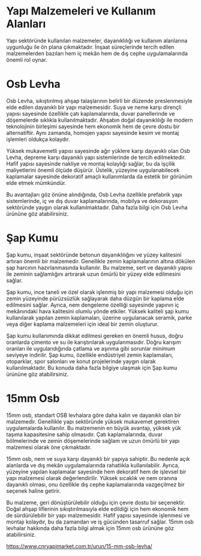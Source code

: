 # Yapı Malzemeleri ve Kullanım Alanları

Yapı sektöründe kullanılan malzemeler, dayanıklılığı ve kullanım alanlarına uygunluğu ile ön plana çıkmaktadır. İnşaat süreçlerinde tercih edilen malzemelerden bazıları hem iç mekân hem de dış cephe uygulamalarında önemli rol oynar. 

# Osb Levha

Osb Levha, sıkıştırılmış ahşap talaşlarının belirli bir düzende preslenmesiyle elde edilen dayanıklı bir yapı malzemesidir. Suya ve neme karşı dirençli yapısı sayesinde özellikle çatı kaplamalarında, duvar panellerinde ve döşemelerde sıklıkla kullanılmaktadır. Ahşabın doğal dayanıklılığı ile modern teknolojinin birleşimi sayesinde hem ekonomik hem de çevre dostu bir alternatiftir. Aynı zamanda, homojen yapısı sayesinde kesim ve montaj işlemleri oldukça kolaydır.

Yüksek mukavemetli yapısı sayesinde ağır yüklere karşı dayanıklı olan Osb Levha, depreme karşı dayanıklı yapı sistemlerinde de tercih edilmektedir. Hafif yapısı sayesinde nakliye ve montaj kolaylığı sağlar, bu da işçilik maliyetlerini önemli ölçüde düşürür. Üstelik, yüzeyine uygulanabilecek kaplamalar sayesinde dekoratif amaçlı kullanımlarda da estetik bir görünüm elde etmek mümkündür.

Bu avantajları göz önüne alındığında, Osb Levha özellikle prefabrik yapı sistemlerinde, iç ve dış duvar kaplamalarında, mobilya ve dekorasyon sektöründe yaygın olarak kullanılmaktadır. Daha fazla bilgi için Osb Levha ürününe göz atabilirsiniz.

# Şap Kumu

Şap kumu, inşaat sektöründe betonun dayanıklılığını ve yüzey kalitesini artıran önemli bir malzemedir. Genellikle zemin kaplamalarının altına dökülen şap harcının hazırlanmasında kullanılır. Bu malzeme, sert ve dayanıklı yapısı ile zeminin sağlamlığını artırarak uzun ömürlü bir yüzey elde edilmesini sağlar.

Şap kumu, ince taneli ve özel olarak işlenmiş bir yapı malzemesi olduğu için zemin yüzeyinde pürüzsüzlük sağlayarak daha düzgün bir kaplama elde edilmesini sağlar. Ayrıca, nem dengeleme özelliği sayesinde yapının iç mekânındaki hava kalitesini olumlu yönde etkiler. Yüksek kaliteli şap kumu kullanılarak yapılan zemin kaplamaları, üzerine uygulanacak seramik, parke veya diğer kaplama malzemeleri için ideal bir zemin oluşturur.

Şap kumu kullanımında dikkat edilmesi gereken en önemli husus, doğru oranlarda çimento ve su ile karıştırılarak uygulanmasıdır. Doğru karışım oranları ile uygulandığında çatlama ve aşınma gibi sorunlar minimum seviyeye indirilir. Şap kumu, özellikle endüstriyel zemin kaplamaları, otoparklar, spor salonları ve konut projelerinde yaygın olarak kullanılmaktadır. Bu konuda daha fazla bilgiye ulaşmak için Şap kumu ürününe göz atabilirsiniz.

# 15mm Osb

15mm osb, standart OSB levhalara göre daha kalın ve dayanıklı olan bir malzemedir. Genellikle yapı sektöründe yüksek mukavemet gerektiren uygulamalarda kullanılır. Bu malzemenin en büyük avantajı, yüksek yük taşıma kapasitesine sahip olmasıdır. Çatı kaplamalarında, duvar bölmelerinde ve zemin döşemelerinde sağlam ve uzun ömürlü bir yapı malzemesi olarak öne çıkmaktadır.

15mm osb, nem ve suya karşı dayanıklı bir yapıya sahiptir. Bu nedenle açık alanlarda ve dış mekân uygulamalarında rahatlıkla kullanılabilir. Ayrıca, yüzeyine yapılan kaplamalar sayesinde hem dekoratif hem de işlevsel bir yapı malzemesi olarak değerlendirilir. Yüksek sıcaklık ve nem oranına dayanıklı olması, onu özellikle dış cephe kaplamalarında vazgeçilmez bir seçenek haline getirir.

Bu malzeme, geri dönüştürülebilir olduğu için çevre dostu bir seçenektir. Doğal ahşap liflerinin sıkıştırılmasıyla elde edildiği için hem ekonomik hem de sürdürülebilir bir yapı malzemesidir. Hafif yapısı sayesinde işlenmesi ve montajı kolaydır, bu da zamandan ve iş gücünden tasarruf sağlar. 15mm osb levhalar hakkında daha fazla bilgi almak için 15mm osb ürününe göz atabilirsiniz.

https://www.cnryapimarket.com.tr/urun/15-mm-osb-levha/
